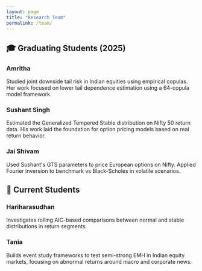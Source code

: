```yaml
---
layout: page
title: "Research Team"
permalink: /team/
---
```


## 🎓 Graduating Students (2025)

### **Amritha**  
Studied joint downside tail risk in Indian equities using empirical copulas. Her work focused on lower tail dependence estimation using a 64-copula model framework.

### **Sushant Singh**  
Estimated the Generalized Tempered Stable distribution on Nifty 50 return data. His work laid the foundation for option pricing models based on real return behavior.

### **Jai Shivam**  
Used Sushant's GTS parameters to price European options on Nifty. Applied Fourier inversion to benchmark vs Black-Scholes in volatile scenarios.

## 📘 Current Students

### **Hariharasudhan**  
Investigates rolling AIC-based comparisons between normal and stable distributions in return segments.

### **Tania**  
Builds event study frameworks to test semi-strong EMH in Indian equity markets, focusing on abnormal returns around macro and corporate news.
